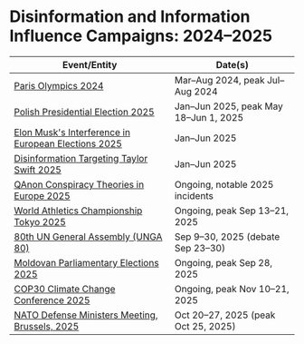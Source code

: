 # Disinformation and Information Influence Campaigns: 2024–2025

| Event/Entity | Date(s) |
|--------------|---------|
| [Paris Olympics 2024](paris_olympics_2024.md) | Mar–Aug 2024, peak Jul–Aug 2024 |
| [Polish Presidential Election 2025](polish_pres_elec_25.md) | Jan–Jun 2025, peak May 18–Jun 1, 2025 |
| [Elon Musk's Interference in European Elections 2025](elonmusk_eu_elec25.md) | Jan–Jun 2025 |
| [Disinformation Targeting Taylor Swift 2025](taylor_swift_2025.md) | Jan–Jun 2025 |
| [QAnon Conspiracy Theories in Europe 2025](qanon_europe_2025.md) | Ongoing, notable 2025 incidents |
| [World Athletics Championship Tokyo 2025](world_athletics_25.md) | Ongoing, peak Sep 13–21, 2025 |
| [80th UN General Assembly (UNGA 80)](unga_80_2025.md) | Sep 9–30, 2025 (debate Sep 23–30) |
| [Moldovan Parliamentary Elections 2025](moldova_election_25.md) | Ongoing, peak Sep 28, 2025 |
| [COP30 Climate Change Conference 2025](cop30_climate_2025.md) | Ongoing, peak Nov 10–21, 2025 |
| [NATO Defense Ministers Meeting, Brussels, 2025](nato_defmin_2025.md) | Oct 20–27, 2025 (peak Oct 25, 2025) |
